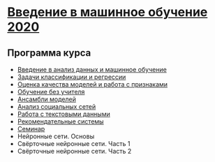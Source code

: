 # [Введение в машинное обучение 2020](https://sphere.mail.ru/curriculum/program/discipline/1027/) 

## Программа курса
* [Введение в анализ данных и машинное обучение](https://github.com/shestakoff/sphere-ml-intro/tree/master/2020/lecture01-intro)
* [Задачи классификации и регрессии](https://github.com/shestakoff/sphere-ml-intro/tree/master/2020/lecture02-tasks)
* [Оценка качества моделей и работа с признаками](https://github.com/shestakoff/sphere-ml-intro/tree/master/2020/lecture03-features)
* [Обучение без учителя](https://github.com/shestakoff/sphere-ml-intro/tree/master/2020/lecture04-unsupervised)
* [Ансамбли моделей](https://github.com/shestakoff/sphere-ml-intro/tree/master/2020/lecture05-ensemble)
* [Анализ социальных сетей](https://github.com/shestakoff/sphere-ml-intro/tree/master/2020/lecture06-networks)
* [Работа с текстовыми данными](https://github.com/shestakoff/sphere-ml-intro/tree/master/2020/lecture07-nlp)
* [Рекомендательные системы](https://github.com/shestakoff/sphere-ml-intro/tree/master/2020/lecture08-recsys)
* [Семинар](https://github.com/shestakoff/sphere-ml-intro/tree/master/2020/seminar)
* Нейронные сети. Основы
* Свёрточные нейронные сети. Часть 1
* Свёрточные нейронные сети. Часть 2

